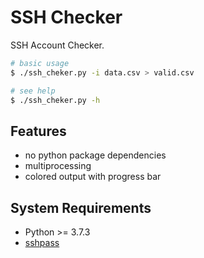 # SSH Checker

SSH Account Checker.

```bash
# basic usage
$ ./ssh_cheker.py -i data.csv > valid.csv

# see help
$ ./ssh_cheker.py -h
```

## Features

- no python package dependencies
- multiprocessing
- colored output with progress bar

## System Requirements

- Python >= 3.7.3
- [sshpass](https://sourceforge.net/projects/sshpass/)
